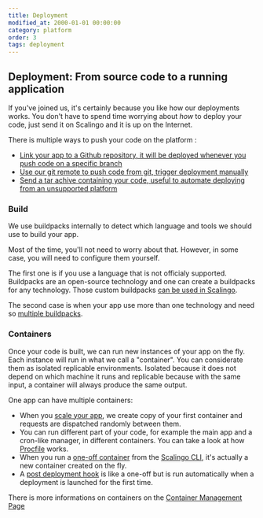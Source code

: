 ```yaml
---
title: Deployment
modified_at: 2000-01-01 00:00:00
category: platform
order: 3
tags: deployment
---
```


## Deployment: From source code to a running application

If you've joined us, it's certainly because you like how our deployments works. You don't have to spend time worrying about *how* to deploy your code, just send it on Scalingo and it is up on the Internet.

There is multiple ways to push your code on the platform :

* [Link your app to a Github repository, it will be deployed whenever you push code on a specific branch]()
* [Use our git remote to push code from git, trigger deployment manually]()
* [Send a tar achive containing your code, useful to automate deploying from an unsupported platform]()

### Build

We use buildpacks internally to detect which language and tools we should use to build your app.

Most of the time, you'll not need to worry about that. However, in some case, you will need to configure them yourself.

The first one is if you use a language that is not officialy supported. Buildpacks are an open-source technology and one can create a buildpacks for any technology. Those custom buildpacks [can be used in Scalingo]().

The second case is when your app use more than one technology and need so [multiple buildpacks]().

### Containers

Once your code is built, we can run new instances of your app on the fly. Each instance will run in what we call a "container". You can considerate them as isolated replicable environments. Isolated because it does not depend on which machine it runs and replicable because with the same input, a container will always produce the same output.

One app can have multiple containers:

* When you [scale your app](), we create copy of your first container and requests are dispatched randomly between them.
* You can run different part of your code, for example the main app and a cron-like manager, in different containers. You can take a look at how [Procfile]() works.
* When you run a [one-off container]() from the [Scalingo CLI](), it's actually a new container created on the fly.
* A [post deployment hook]() is like a one-off but is run automatically when a deployment is launched for the first time.

There is more informations on containers on the [Container Management Page]()
